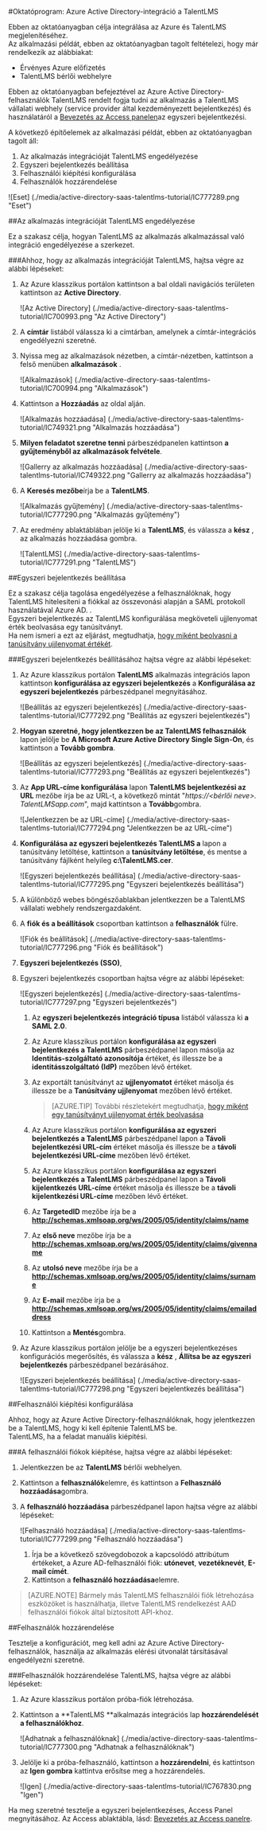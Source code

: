 <properties 
    pageTitle="Oktatóprogram: Azure Active Directory-integráció a TalentLMS |} Microsoft Azure" 
    description="Megtudhatja, hogyan használhatja a TalentLMS az Azure Active Directory ahhoz, hogy az egyszeri bejelentkezés, automatikus kiépítési és az egyéb!" 
    services="active-directory" 
    authors="jeevansd"  
    documentationCenter="na" 
    manager="femila"/>
<tags 
    ms.service="active-directory" 
    ms.devlang="na" 
    ms.topic="article" 
    ms.tgt_pltfrm="na" 
    ms.workload="identity" 
    ms.date="09/11/2016" 
    ms.author="jeedes" />

#<a name="tutorial-azure-active-directory-integration-with-talentlms"></a>Oktatóprogram: Azure Active Directory-integráció a TalentLMS
  
Ebben az oktatóanyagban célja integrálása az Azure és TalentLMS megjelenítéséhez.  
Az alkalmazási példát, ebben az oktatóanyagban tagolt feltételezi, hogy már rendelkezik az alábbiakat:

-   Érvényes Azure előfizetés
-   TalentLMS bérlői webhelyre
  
Ebben az oktatóanyagban befejeztével az Azure Active Directory-felhasználók TalentLMS rendelt fogja tudni az alkalmazás a TalentLMS vállalati webhely (service provider által kezdeményezett bejelentkezés) és használatáról a [Bevezetés az Access panelen](active-directory-saas-access-panel-introduction.md)az egyszeri bejelentkezési.
  
A következő építőelemek az alkalmazási példát, ebben az oktatóanyagban tagolt áll:

1.  Az alkalmazás integrációját TalentLMS engedélyezése
2.  Egyszeri bejelentkezés beállítása
3.  Felhasználói kiépítési konfigurálása
4.  Felhasználók hozzárendelése

![Eset] (./media/active-directory-saas-talentlms-tutorial/IC777289.png "Eset")

##<a name="enabling-the-application-integration-for-talentlms"></a>Az alkalmazás integrációját TalentLMS engedélyezése
  
Ez a szakasz célja, hogyan TalentLMS az alkalmazás alkalmazással való integráció engedélyezése a szerkezet.

###<a name="to-enable-the-application-integration-for-talentlms-perform-the-following-steps"></a>Ahhoz, hogy az alkalmazás integrációját TalentLMS, hajtsa végre az alábbi lépéseket:

1.  Az Azure klasszikus portálon kattintson a bal oldali navigációs területen kattintson az **Active Directory**.

    ![Az Active Directory] (./media/active-directory-saas-talentlms-tutorial/IC700993.png "Az Active Directory")

2.  A **címtár** listából válassza ki a címtárban, amelynek a címtár-integrációs engedélyezni szeretné.

3.  Nyissa meg az alkalmazások nézetben, a címtár-nézetben, kattintson a felső menüben **alkalmazások** .

    ![Alkalmazások] (./media/active-directory-saas-talentlms-tutorial/IC700994.png "Alkalmazások")

4.  Kattintson a **Hozzáadás** az oldal alján.

    ![Alkalmazás hozzáadása] (./media/active-directory-saas-talentlms-tutorial/IC749321.png "Alkalmazás hozzáadása")

5.  **Milyen feladatot szeretne tenni** párbeszédpanelen kattintson **a gyűjteményből az alkalmazások felvétele**.

    ![Gallerry az alkalmazás hozzáadása] (./media/active-directory-saas-talentlms-tutorial/IC749322.png "Gallerry az alkalmazás hozzáadása")

6.  A **Keresés mezőbe**írja be a **TalentLMS**.

    ![Alkalmazás gyűjtemény] (./media/active-directory-saas-talentlms-tutorial/IC777290.png "Alkalmazás gyűjtemény")

7.  Az eredmény ablaktáblában jelölje ki a **TalentLMS**, és válassza a **kész** , az alkalmazás hozzáadása gombra.

    ![TalentLMS] (./media/active-directory-saas-talentlms-tutorial/IC777291.png "TalentLMS")

##<a name="configuring-single-sign-on"></a>Egyszeri bejelentkezés beállítása
  
Ez a szakasz célja tagolása engedélyezése a felhasználóknak, hogy TalentLMS hitelesíteni a fiókkal az összevonási alapján a SAML protokoll használatával Azure AD. .  
Egyszeri bejelentkezés az TalentLMS konfigurálása megköveteli ujjlenyomat érték beolvasása egy tanúsítványt.  
Ha nem ismeri a ezt az eljárást, megtudhatja, [hogy miként beolvasni a tanúsítvány ujjlenyomat értékét](http://youtu.be/YKQF266SAxI).

###<a name="to-configure-single-sign-on-perform-the-following-steps"></a>Egyszeri bejelentkezés beállításához hajtsa végre az alábbi lépéseket:

1.  Az Azure klasszikus portálon **TalentLMS** alkalmazás integrációs lapon kattintson **konfigurálása az egyszeri bejelentkezés** a **Konfigurálása az egyszeri bejelentkezés** párbeszédpanel megnyitásához.

    ![Beállítás az egyszeri bejelentkezés] (./media/active-directory-saas-talentlms-tutorial/IC777292.png "Beállítás az egyszeri bejelentkezés")

2.  **Hogyan szeretné, hogy jelentkezzen be az TalentLMS felhasználók** lapon jelölje be **A Microsoft Azure Active Directory Single Sign-On**, és kattintson a **Tovább gombra**.

    ![Beállítás az egyszeri bejelentkezés] (./media/active-directory-saas-talentlms-tutorial/IC777293.png "Beállítás az egyszeri bejelentkezés")

3.  Az **App URL-címe konfigurálása** lapon **TalentLMS bejelentkezési az URL** mezőbe írja be az URL-t, a következő mintát "*https://\<bérlői neve\>. TalentLMSapp.com*", majd kattintson a **Tovább**gombra.

    ![Jelentkezzen be az URL-címe] (./media/active-directory-saas-talentlms-tutorial/IC777294.png "Jelentkezzen be az URL-címe")

4.  **Konfigurálása az egyszeri bejelentkezés TalentLMS a** lapon a tanúsítvány letöltése, kattintson a **tanúsítvány letöltése**, és mentse a tanúsítvány fájlként helyileg **c:\\TalentLMS.cer**.

    ![Egyszeri bejelentkezés beállítása] (./media/active-directory-saas-talentlms-tutorial/IC777295.png "Egyszeri bejelentkezés beállítása")

5.  A különböző webes böngészőablakban jelentkezzen be a TalentLMS vállalati webhely rendszergazdaként.

6.  A **fiók és a beállítások** csoportban kattintson a **felhasználók** fülre.

    ![Fiók és beállítások] (./media/active-directory-saas-talentlms-tutorial/IC777296.png "Fiók és beállítások")

7.  **Egyszeri bejelentkezés (SSO)**,

8.  Egyszeri bejelentkezés csoportban hajtsa végre az alábbi lépéseket:

    ![Egyszeri bejelentkezés] (./media/active-directory-saas-talentlms-tutorial/IC777297.png "Egyszeri bejelentkezés")

    1.  Az **egyszeri bejelentkezés integráció típusa** listából válassza ki **a SAML 2.0**.
    2.  Az Azure klasszikus portálon **konfigurálása az egyszeri bejelentkezés a TalentLMS** párbeszédpanel lapon másolja az **Identitás-szolgáltató azonosítója** értéket, és illessze be a **identitásszolgáltató (IdP)** mezőben lévő értéket.
    3.  Az exportált tanúsítványt az **ujjlenyomatot** értéket másolja és illessze be a **Tanúsítvány ujjlenyomat** mezőben lévő értéket.

        >[AZURE.TIP] További részletekért megtudhatja, [hogy miként egy tanúsítványt ujjlenyomat érték beolvasása](http://youtu.be/YKQF266SAxI)

    4.  Az Azure klasszikus portálon **konfigurálása az egyszeri bejelentkezés a TalentLMS** párbeszédpanel lapon a **Távoli bejelentkezési URL-cím** értéket másolja és illessze be a **távoli bejelentkezési URL-címe** mezőben lévő értéket.
    5.  Az Azure klasszikus portálon **konfigurálása az egyszeri bejelentkezés a TalentLMS** párbeszédpanel lapon a **Távoli kijelentkezés URL-címe** értéket másolja és illessze be a **távoli kijelentkezési URL-címe** mezőben lévő értéket.
    6.  Az **TargetedID** mezőbe írja be a **http://schemas.xmlsoap.org/ws/2005/05/identity/claims/name**
    7.  Az **első neve** mezőbe írja be a **http://schemas.xmlsoap.org/ws/2005/05/identity/claims/givenname**
    8.  Az **utolsó neve** mezőbe írja be a **http://schemas.xmlsoap.org/ws/2005/05/identity/claims/surname**
    9.  Az **E-mail** mezőbe írja be a **http://schemas.xmlsoap.org/ws/2005/05/identity/claims/emailaddress**
    10. Kattintson a **Mentés**gombra.

9.  Az Azure klasszikus portálon jelölje be a egyszeri bejelentkezéses konfigurációs megerősítés, és válassza a **kész** , **Állítsa be az egyszeri bejelentkezés** párbeszédpanel bezárásához.

    ![Egyszeri bejelentkezés beállítása] (./media/active-directory-saas-talentlms-tutorial/IC777298.png "Egyszeri bejelentkezés beállítása")

##<a name="configuring-user-provisioning"></a>Felhasználói kiépítési konfigurálása
  
Ahhoz, hogy az Azure Active Directory-felhasználóknak, hogy jelentkezzen be a TalentLMS, hogy ki kell építenie TalentLMS be.  
TalentLMS, ha a feladat manuális kiépítési.

###<a name="to-provision-a-user-accounts-perform-the-following-steps"></a>A felhasználói fiókok kiépítése, hajtsa végre az alábbi lépéseket:

1.  Jelentkezzen be az **TalentLMS** bérlői webhelyen.

2.  Kattintson a **felhasználók**elemre, és kattintson a **Felhasználó hozzáadása**gombra.

3.  A **felhasználó hozzáadása** párbeszédpanel lapon hajtsa végre az alábbi lépéseket:

    ![Felhasználó hozzáadása] (./media/active-directory-saas-talentlms-tutorial/IC777299.png "Felhasználó hozzáadása")

    1.  Írja be a következő szövegdobozok a kapcsolódó attribútum értékeket, a Azure AD-felhasználói fiók: **utónevet**, **vezetéknevét**, **E-mail címét**.
    2.  Kattintson a **felhasználó hozzáadása**elemre.

>[AZURE.NOTE] Bármely más TalentLMS felhasználói fiók létrehozása eszközöket is használhatja, illetve TalentLMS rendelkezést AAD felhasználói fiókok által biztosított API-khoz.

##<a name="assigning-users"></a>Felhasználók hozzárendelése
  
Tesztelje a konfigurációt, meg kell adni az Azure Active Directory-felhasználók, használja az alkalmazás elérési útvonalát társításával engedélyezni szeretné.

###<a name="to-assign-users-to-talentlms-perform-the-following-steps"></a>Felhasználók hozzárendelése TalentLMS, hajtsa végre az alábbi lépéseket:

1.  Az Azure klasszikus portálon próba-fiók létrehozása.

2.  Kattintson a **TalentLMS **alkalmazás integrációs lap **hozzárendelését a felhasználókhoz**.

    ![Adhatnak a felhasználóknak] (./media/active-directory-saas-talentlms-tutorial/IC777300.png "Adhatnak a felhasználóknak")

3.  Jelölje ki a próba-felhasználó, kattintson a **hozzárendelni**, és kattintson az **Igen gombra** kattintva erősítse meg a hozzárendelés.

    ![Igen] (./media/active-directory-saas-talentlms-tutorial/IC767830.png "Igen")
  
Ha meg szeretné tesztelje a egyszeri bejelentkezéses, Access Panel megnyitásához. Az Access ablaktábla, lásd: [Bevezetés az Access panelre](active-directory-saas-access-panel-introduction.md).